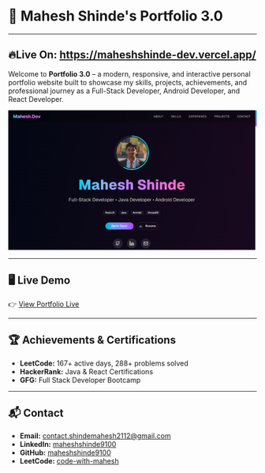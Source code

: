 # 🚀 Mahesh Shinde's Portfolio 3.0

---
🔥**Live On:** https://maheshshinde-dev.vercel.app/
---

Welcome to **Portfolio 3.0** – a modern, responsive, and interactive personal portfolio website built to showcase my skills, projects, achievements, and professional journey as a Full-Stack Developer, Android Developer, and React Developer.

![Portfolio Banner](public/thumbnails/portfolio3.0-thumbnail.png)

---

## 🖥️ Live Demo

👉 [View Portfolio Live](https://maheshshinde-dev.vercel.app)

---

## 🏆 Achievements & Certifications

- **LeetCode:** 167+ active days, 288+ problems solved
- **HackerRank:** Java & React Certifications
- **GFG:** Full Stack Developer Bootcamp

---

## 📬 Contact

- **Email:** [contact.shindemahesh2112@gmail.com](mailto:contact.shindemahesh2112@gmail.com)
- **LinkedIn:** [maheshshinde9100](https://www.linkedin.com/in/maheshshinde9100/)
- **GitHub:** [maheshshinde9100](https://github.com/maheshshinde9100)
- **LeetCode:** [code-with-mahesh](https://leetcode.com/u/code-with-mahesh/)
